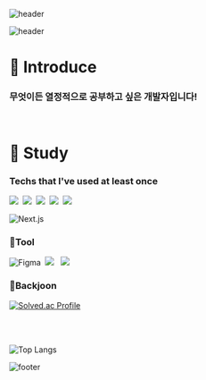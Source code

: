 ![header](https://capsule-render.vercel.app/api?type=waving&color=FFCC33&height=90&section=header)

![header](https://capsule-render.vercel.app/api?type=transparent&height=150&section=header&text=HELLO👋&fontSize=90&fontColor=FFCC33)


 # 💬 Introduce
### 무엇이든 열정적으로 공부하고 싶은 개발자입니다! 

<br>

 # 🌱 Study
### Techs that I've used at least once
<img src="https://img.shields.io/badge/-JavaScript-F7DF1E?style=for-the-badge&logo=JavaScript&logoColor=white"/>&nbsp;   <img src="https://img.shields.io/badge/-CSS-1572B6?style=for-the-badge&logo=CSS3&logoColor=white"/>&nbsp;   <img src="https://img.shields.io/badge/-Kotlin-7F52FF?style=for-the-badge&logo=kotlin&logoColor=white"/>&nbsp;   <img src="https://img.shields.io/badge/Java-007396?style=for-the-badge&logo=coffeescript&logoColor=white">&nbsp;  <img src="https://img.shields.io/badge/-Python-3776AB?style=for-the-badge&logo=python&logoColor=white"/>&nbsp;   

<img alt="Next.js" src ="https://img.shields.io/badge/Next.js-000000.svg?style=for-the-badge&logo=Next.js&logoColor=white"/>&nbsp;



### 🔧Tool   
  
<img alt="Figma" src ="https://img.shields.io/badge/Figma-F24E1E.svg?style=for-the-badge&logo=Figma&logoColor=white"/>&nbsp; <img src="https://img.shields.io/badge/linux-FCC624?style=for-the-badge&logo=linux&logoColor=black"/> &nbsp; <img src="https://img.shields.io/badge/github-181717?style=for-the-badge&logo=github&logoColor=white">&nbsp;


### 📕Backjoon
[![Solved.ac Profile](http://mazassumnida.wtf/api/v2/generate_badge?boj=jangso825)](https://solved.ac/jangso825/)
  
<br>

<br>

![Top Langs](https://github-readme-stats.vercel.app/api/top-langs/?username=Jang-SoHyeon&langs_count=4&layout=compact&theme=tokyonight&hide=css,javascript)


![footer](https://capsule-render.vercel.app/api?type=waving&color=FFCC33&height=90&section=footer)


<!--
**Jang-SoHyeon/Jang-SoHyeon** is a ✨ _special_ ✨ repository because its `README.md` (this file) appears on your GitHub profile.

Here are some ideas to get you started:

- 🔭 I’m currently working on ...
- 🌱 I’m currently learning ...
- 👯 I’m looking to collaborate on ...
- 🤔 I’m looking for help with ...
- 💬 Ask me about ...
- 📫 How to reach me: ...
- 😄 Pronouns: ...
- ⚡ Fun fact: ...
-->
